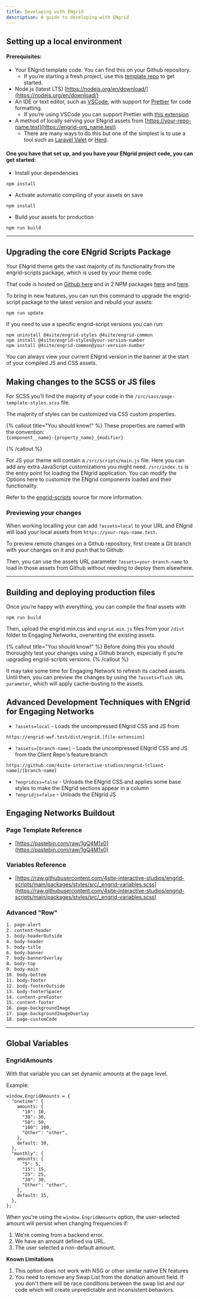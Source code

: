 ```yaml
---
title: Developing with ENgrid
description: A guide to developing with ENgrid
---
```


## Setting up a local environment

#### Prerequisites:

* Your ENgrid template code. You can find this on your Github repository.
    * If you’re starting a fresh project, use this [template repo](https://github.com/4site-interactive-studios/engrid/) to get started.
* Node.js (latest LTS) [https://nodejs.org/en/download/](https://nodejs.org/en/download/)
* An IDE or text editor, such as [VSCode](https://code.visualstudio.com/), with support for [Prettier](https://prettier.io/) for code formatting.
    * If you’re using VSCode you can support Prettier with [this extension](https://marketplace.visualstudio.com/items?itemName=esbenp.prettier-vscode)
* A method of locally serving your ENgrid assets from [https://your-repo-name.test](https://engrid-org_name.test)
    * There are many ways to do this but one of the simplest is to use a tool such as [Laravel Valet](https://laravel.com/docs/10.x/valet) or [Herd](https://herd.laravel.com/).

#### One you have that set up, and you have your ENgrid project code, you can get started:

* Install your dependencies
```shell 
npm install
```
* Activate automatic compiling of your assets on save
```shell
npm install
```
* Build your assets for production
```shell
npm run build
```
---

## Upgrading the core ENgrid Scripts Package

Your ENgrid theme gets the vast majority of its functionality from the engrid-scripts package, which is used by your theme code.

That code is hosted on [Github here](https://github.com/4site-interactive-studios/engrid-scripts) and in 2 NPM packages [here](https://snyk.io/advisor/npm-package/@4site/engrid-common) and [here](https://snyk.io/advisor/npm-package/@4site/engrid-styles).

To bring in new features, you can run this command to upgrade the engrid-script package to the latest version and rebuild your assets:

```shell
npm run update
```

If you need to use a specific engrid-script versions you can run:

```shell
npm uninstall @4site/engrid-styles @4site/engrid-common
npm install @4site/engrid-styles@your-version-number
npm install @4site/engrid-common@your-version-number
```

You can always view your current ENgrid version in the banner at the start of your compiled JS and CSS assets.

## Making changes to the SCSS or JS files

For SCSS you’ll find the majority of your code in the `/src/sass/page-template-styles.scss` file.

The majority of styles can be customized via CSS custom properties.

{% callout title="You should know!" %}
These properties are named with the convention:
\
`{component__name}-{property_name}_{modifier}`

{% /callout %}




For JS your theme will contain a `/src/scripts/main.js` file. Here you can add any extra JavaScript customizations you might need. `/src/index.ts` is the entry point for loading the ENgrid application. You can modify the Options here to customize the ENgrid components loaded and their functionality.

Refer to the [engrid-scripts](https://github.com/4site-interactive-studios/engrid-scripts) source for more information.

### Previewing your changes

When working localling your can add `?assets=local` to your URL and ENgrid will load your local assets from `https://your-repo-name.test`.

To preview remote changes on a Github repository, first create a Git branch with your changes on it and push that to Github.

Then, you can use the assets URL parameter `?assets=your-branch-name` to load in those assets from Github without needing to deploy them elsewhere.

---

## Building and deploying production files

Once you’re happy with everything, you can compile the final assets with


```shell
npm run build
```

Then, upload the engrid.min.css and `engrid.min.js` files from your `/dist` folder to Engaging Networks, overwriting the existing assets.

{% callout title="You should know!" %}
Before doing this you should thoroughly test your changes using a Github branch, especially if you’re upgrading engrid-scripts versions.
{% /callout %}

It may take some time for Engaging Network to refresh its cached assets. Until then, you can preview the changes by using the `?assets=flush URL parameter`, which will apply cache-busting to the assets.

## Advanced Development Techniques with ENgrid for Engaging Networks

* `?assets=local` - Loads the uncompressed ENgrid CSS and JS from
```
https://engrid-wwf.test/dist/engrid.[file-extension]
```
* `?assets=[branch-name]` - Loads the uncompressed ENgrid CSS and JS from the Client Repo's feature branch
```
https://github.com/4site-interactive-studios/engrid-[client-name]/[branch-name]
```
* `?engridcss=false` - Unloads the ENgrid CSS and applies some base styles to make the ENgrid sections appear in a column
* `?engridjs=false` - Unloads the ENgrid JS


## Engaging Networks Buildout

### Page Template Reference

* [https://pastebin.com/raw/1gQ4M1x0](https://pastebin.com/raw/1gQ4M1x0)


### Variables Reference

* [https://raw.githubusercontent.com/4site-interactive-studios/engrid-scripts/main/packages/styles/src/_engrid-variables.scss](https://raw.githubusercontent.com/4site-interactive-studios/engrid-scripts/main/packages/styles/src/_engrid-variables.scss)


### Advanced "Row"
```css
1. page-alert
2. content-header
3. body-headerOutside
4. body-header
5. body-title
6. body-banner
7. body-bannerOverlay
8. body-top
9. body-main
10. body-bottom
11. body-footer
12. body-footerOutside
13. body-footerSpacer
14. content-preFooter
15. content-footer
16. page-backgroundImage
17. page-backgroundImageOverlay
18. page-customCode
```

---
## Global Variables

### EngridAmounts

With that variable you can set dynamic amounts at the page level.

Example:

```
window.EngridAmounts = {
  "onetime": {
    amounts: {
      "10": 10,
      "30": 30,
      "50": 50,
      "100": 100,
      "Other": "other",
    },
    default: 30,
  },
  "monthly": {
    amounts: {
      "5": 5,
      "15": 15,
      "25": 25,
      "30": 30,
      "Other": "other",
    },
    default: 15,
  },
};
```

When you're using the `window.EngridAmounts` option, the user-selected amount will persist when changing frequencies if:

1. We're coming from a backend error.
2. We have an amount defined via URL.
3. The user selected a non-default amount.

**Known Limitations**

1. This option does not work with NSG or other similar native EN features
2. You need to remove any Swap List from the donation amount field. If you don't there will be race conditions between the swap list and our code which will create unpredictable and inconsistent behaviors.
